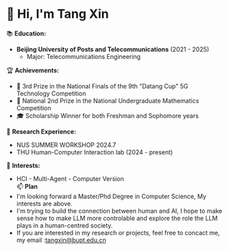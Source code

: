 # 👋 Hi, I'm Tang Xin
📚 **Education:**
- **Beijing University of Posts and Telecommunications** (2021 - 2025)
  - Major: Telecommunications Engineering

🏆 **Achievements:**
- 📱 3rd Prize in the National Finals of the 9th "Datang Cup" 5G Technology Competition
- 🧮 National 2nd Prize in the National Undergraduate Mathematics Competition
- 🎓 Scholarship Winner for both Freshman and Sophomore years

🔬 **Research Experience:**
- NUS SUMMER WORKSHOP 2024.7
- THU Human-Computer Interaction lab (2024 - present)

🌟 **Interests:**
  - HCI  - Multi-Agent  - Computer Version  
📫 **Plan**
- I'm looking forward a Master/Phd Degree in Computer Science, My interests are above.
- I'm trying to build the connection between human and AI, I hope to make sense how to make LLM more controlable and explore the role the LLM plays in a human-centred society.
- If you are interested in my research or projects, feel free to concact me, my email :tangxin@bupt.edu.cn 
